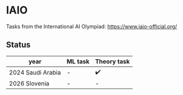 # IAIO

Tasks from the International AI Olympiad: https://www.iaio-official.org/

## Status

| year              | ML task | Theory task |
| ----------------- | ------- | ----------- |
| 2024 Saudi Arabia | -       | ✔️           |
| 2026 Slovenia     | -       | -           |

